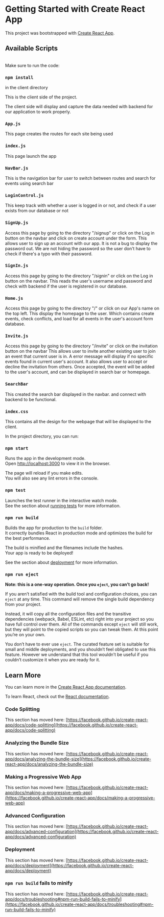 # Getting Started with Create React App

This project was bootstrapped with [Create React App](https://github.com/facebook/create-react-app).

## Available Scripts

<br>Make sure to run the code:

### `npm install`

in the client directory<br />

This is the client side of the project.

The client side will display and capture the data needed with backend for our application to work properly.

### `App.js`
This page creates the routes for each site being used

### `index.js`
This page launch the app

### `NavBar.js`
This is the navigation bar for user to switch between routes and search for events using search bar

### `LoginControl.js`
This keep track with whether a user is logged in or not, and check if a user exists from our database or not

### `SignUp.js`
Access this page by going to the directory "/signup" or click on the Log in button on the navbar and click on create account under the form.
This allows user to sign up an account with our app. It is not a bug to display the password out. We are not hiding the password so the user don't have to check if there's a typo with their password.

### `SignIn.js`
Access this page by going to the directory "/signin" or click on the Log in button on the navbar.
This reads the user's username and password and check with backend if the user is registered in our database.

### `Home.js`
Access this page by going to the directory "/" or click on our App's name on the top left.
This display the homepage to the user. Which contains create events, check conflicts, and load for all events in the user's account form database.

### `Invite.js`
Access this page by going to the directory "/invite" or click on the invitation button on the navbar
This allows user to invite another existing user to join an event that current user is in. A error message will display if no specific events found in current user's account. It also allows user to accept or decline the invitation from others. Once accepted, the event will be added to the user's account, and can be displayed in search bar or homepage.

### `SearchBar`
This created the search bar displayed in the navbar. and connect with backend to be functional.

### `index.css`
This contains all the design for the webpage that will be displayed to the client.


In the project directory, you can run:

### `npm start`

Runs the app in the development mode.\
Open [http://localhost:3000](http://localhost:3000) to view it in the browser.

The page will reload if you make edits.\
You will also see any lint errors in the console.

### `npm test`

Launches the test runner in the interactive watch mode.\
See the section about [running tests](https://facebook.github.io/create-react-app/docs/running-tests) for more information.

### `npm run build`

Builds the app for production to the `build` folder.\
It correctly bundles React in production mode and optimizes the build for the best performance.

The build is minified and the filenames include the hashes.\
Your app is ready to be deployed!

See the section about [deployment](https://facebook.github.io/create-react-app/docs/deployment) for more information.

### `npm run eject`

**Note: this is a one-way operation. Once you `eject`, you can’t go back!**

If you aren’t satisfied with the build tool and configuration choices, you can `eject` at any time. This command will remove the single build dependency from your project.

Instead, it will copy all the configuration files and the transitive dependencies (webpack, Babel, ESLint, etc) right into your project so you have full control over them. All of the commands except `eject` will still work, but they will point to the copied scripts so you can tweak them. At this point you’re on your own.

You don’t have to ever use `eject`. The curated feature set is suitable for small and middle deployments, and you shouldn’t feel obligated to use this feature. However we understand that this tool wouldn’t be useful if you couldn’t customize it when you are ready for it.

## Learn More

You can learn more in the [Create React App documentation](https://facebook.github.io/create-react-app/docs/getting-started).

To learn React, check out the [React documentation](https://reactjs.org/).

### Code Splitting

This section has moved here: [https://facebook.github.io/create-react-app/docs/code-splitting](https://facebook.github.io/create-react-app/docs/code-splitting)

### Analyzing the Bundle Size

This section has moved here: [https://facebook.github.io/create-react-app/docs/analyzing-the-bundle-size](https://facebook.github.io/create-react-app/docs/analyzing-the-bundle-size)

### Making a Progressive Web App

This section has moved here: [https://facebook.github.io/create-react-app/docs/making-a-progressive-web-app](https://facebook.github.io/create-react-app/docs/making-a-progressive-web-app)

### Advanced Configuration

This section has moved here: [https://facebook.github.io/create-react-app/docs/advanced-configuration](https://facebook.github.io/create-react-app/docs/advanced-configuration)

### Deployment

This section has moved here: [https://facebook.github.io/create-react-app/docs/deployment](https://facebook.github.io/create-react-app/docs/deployment)

### `npm run build` fails to minify

This section has moved here: [https://facebook.github.io/create-react-app/docs/troubleshooting#npm-run-build-fails-to-minify](https://facebook.github.io/create-react-app/docs/troubleshooting#npm-run-build-fails-to-minify)
